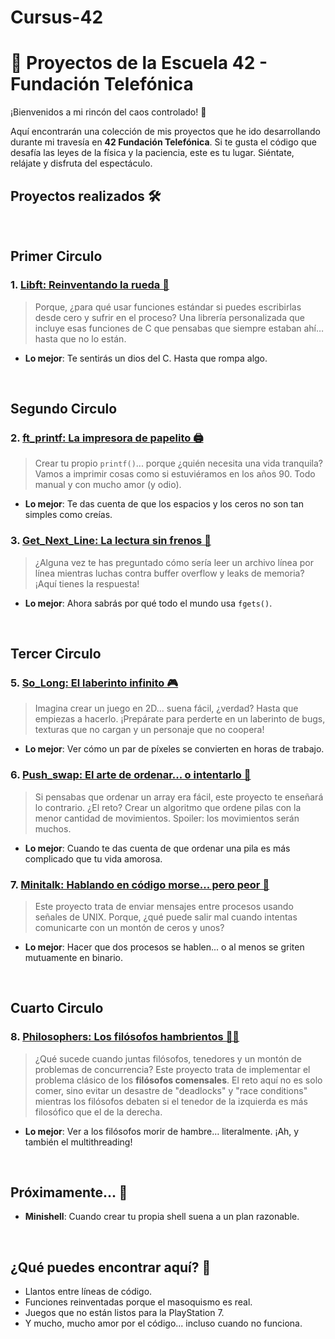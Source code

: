 # Cursus-42
# 🚀 Proyectos de la Escuela 42 - Fundación Telefónica

¡Bienvenidos a mi rincón del caos controlado! 🤯

Aquí encontrarán una colección de mis proyectos que he ido desarrollando durante mi travesía en **42 Fundación Telefónica**. Si te gusta el código que desafía las leyes de la física y la paciencia, este es tu lugar. Siéntate, relájate y disfruta del espectáculo.

## Proyectos realizados 🛠️

<br>

## Primer Circulo


### 1. **[Libft: Reinventando la rueda 🔄](https://github.com/Gsoteldo/Cursus-42/tree/main/libft)**
> Porque, ¿para qué usar funciones estándar si puedes escribirlas desde cero y sufrir en el proceso? Una librería personalizada que incluye esas funciones de C que pensabas que siempre estaban ahí… hasta que no lo están.

- **Lo mejor**: Te sentirás un dios del C. Hasta que rompa algo.

<br>

## Segundo Circulo

### 2. **[ft_printf: La impresora de papelito 🖨️](https://github.com/Gsoteldo/Cursus-42/tree/main/ft_printf)**
> Crear tu propio `printf()`... porque ¿quién necesita una vida tranquila? Vamos a imprimir cosas como si estuviéramos en los años 90. Todo manual y con mucho amor (y odio).

- **Lo mejor**: Te das cuenta de que los espacios y los ceros no son tan simples como creías.

### 3. **[Get_Next_Line: La lectura sin frenos 📖](https://github.com/Gsoteldo/Cursus-42/tree/main/get_next_line)**
> ¿Alguna vez te has preguntado cómo sería leer un archivo línea por línea mientras luchas contra buffer overflow y leaks de memoria? ¡Aquí tienes la respuesta!

- **Lo mejor**: Ahora sabrás por qué todo el mundo usa `fgets()`.

<br>

## Tercer Circulo

### 5. **[So_Long: El laberinto infinito 🎮](https://github.com/Gsoteldo/Cursus-42/tree/main/so_long)**
> Imagina crear un juego en 2D... suena fácil, ¿verdad? Hasta que empiezas a hacerlo. ¡Prepárate para perderte en un laberinto de bugs, texturas que no cargan y un personaje que no coopera!

- **Lo mejor**: Ver cómo un par de píxeles se convierten en horas de trabajo.

### 6. **[Push_swap: El arte de ordenar... o intentarlo 🧩](https://github.com/Gsoteldo/Cursus-42/tree/main/push_swap)**
> Si pensabas que ordenar un array era fácil, este proyecto te enseñará lo contrario. ¿El reto? Crear un algoritmo que ordene pilas con la menor cantidad de movimientos. Spoiler: los movimientos serán muchos.

- **Lo mejor**: Cuando te das cuenta de que ordenar una pila es más complicado que tu vida amorosa.

### 7. **[Minitalk: Hablando en código morse... pero peor 📡](https://github.com/Gsoteldo/Cursus-42/tree/main/minitalk)**
> Este proyecto trata de enviar mensajes entre procesos usando señales de UNIX. Porque, ¿qué puede salir mal cuando intentas comunicarte con un montón de ceros y unos?

- **Lo mejor**: Hacer que dos procesos se hablen... o al menos se griten mutuamente en binario.

<br>

## Cuarto Circulo

### 8. **[Philosophers: Los filósofos hambrientos 🧠🍝](https://github.com/Gsoteldo/Cursus-42/tree/main/philosophers)**
> ¿Qué sucede cuando juntas filósofos, tenedores y un montón de problemas de concurrencia? Este proyecto trata de implementar el problema clásico de los **filósofos comensales**. El reto aquí no es solo comer,
> sino evitar un desastre de "deadlocks" y "race conditions" mientras los filósofos debaten si el tenedor de la izquierda es más filosófico que el de la derecha.

- **Lo mejor**: Ver a los filósofos morir de hambre… literalmente. ¡Ah, y también el multithreading!

<br>

## Próximamente... 🔮
- **Minishell**: Cuando crear tu propia shell suena a un plan razonable.

<br>

## ¿Qué puedes encontrar aquí? 🤔
- Llantos entre líneas de código.
- Funciones reinventadas porque el masoquismo es real.
- Juegos que no están listos para la PlayStation 7.
- Y mucho, mucho amor por el código... incluso cuando no funciona.
